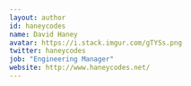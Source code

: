 ```yaml
---
layout: author
id: haneycodes
name: David Haney
avatar: https://i.stack.imgur.com/gTYSs.png
twitter: haneycodes
job: "Engineering Manager"
website: http://www.haneycodes.net/
---
```

